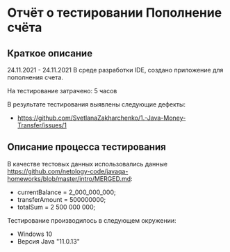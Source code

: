 # Отчёт о тестировании Пополнение счёта

## Краткое описание

24.11.2021 - 24.11.2021 В среде разработки IDE, создано приложение для пополнения счета.

На тестирование затрачено: 5 часов

В результате тестирования выявлены следующие дефекты:
* https://github.com/SvetlanaZakharchenko/1.-Java-Money-Transfer/issues/1


## Описание процесса тестирования

В качестве тестовых данных использовались данные https://github.com/netology-code/javaqa-homeworks/blob/master/intro/MERGED.md:
* currentBalance = 2_000_000_000;
* transferAmount = 500000000;
* totalSum = 2 500 000 000;

Тестирование производилось в следующем окружении:
* Windows 10 
* Версия Java "11.0.13"